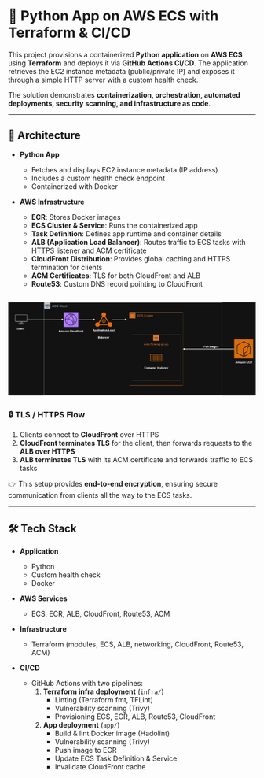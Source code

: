 # 🐍 Python App on AWS ECS with Terraform & CI/CD

This project provisions a containerized **Python application** on **AWS ECS** using **Terraform** and deploys it via **GitHub Actions CI/CD**.
The application retrieves the EC2 instance metadata (public/private IP) and exposes it through a simple HTTP server with a custom health check.

The solution demonstrates **containerization, orchestration, automated deployments, security scanning, and infrastructure as code**.

---

## 📐 Architecture

- **Python App**
  - Fetches and displays EC2 instance metadata (IP address)
  - Includes a custom health check endpoint
  - Containerized with Docker

- **AWS Infrastructure**
  - **ECR**: Stores Docker images
  - **ECS Cluster & Service**: Runs the containerized app
  - **Task Definition**: Defines app runtime and container details
  - **ALB (Application Load Balancer)**: Routes traffic to ECS tasks with HTTPS listener and ACM certificate
  - **CloudFront Distribution**: Provides global caching and HTTPS termination for clients
  - **ACM Certificates**: TLS for both CloudFront and ALB
  - **Route53**: Custom DNS record pointing to CloudFront

![Architecture Diagram](assets/ecs_cluster.png)
---

### 🔒 TLS / HTTPS Flow

1. Clients connect to **CloudFront** over HTTPS
2. **CloudFront terminates TLS** for the client, then forwards requests to the **ALB over HTTPS**
3. **ALB terminates TLS** with its ACM certificate and forwards traffic to ECS tasks


👉 This setup provides **end-to-end encryption**, ensuring secure communication from clients all the way to the ECS tasks.

---

## 🛠️ Tech Stack

- **Application**
  - Python
  - Custom health check
  - Docker

- **AWS Services**
  - ECS, ECR, ALB, CloudFront, Route53, ACM

- **Infrastructure**
  - Terraform (modules, ECS, ALB, networking, CloudFront, Route53, ACM)

- **CI/CD**
  - GitHub Actions with two pipelines:
    1. **Terraform infra deployment** (`infra/`)
       - Linting (Terraform fmt, TFLint)
       - Vulnerability scanning (Trivy)
       - Provisioning ECS, ECR, ALB, Route53, CloudFront
    2. **App deployment** (`app/`)
       - Build & lint Docker image (Hadolint)
       - Vulnerability scanning (Trivy)
       - Push image to ECR
       - Update ECS Task Definition & Service
       - Invalidate CloudFront cache

